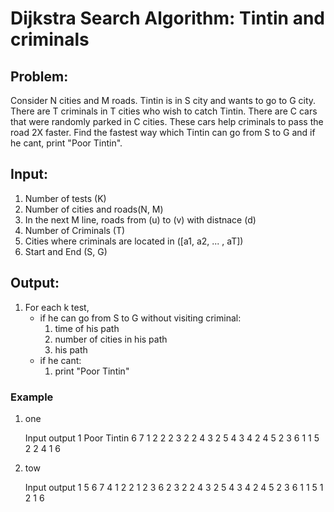 # Dijkstra Search Algorithm: Tintin and criminals

## Problem:
Consider N cities and M roads. Tintin is in S city and wants to go to G city. There are T criminals in T cities who wish to catch Tintin. There are C cars that were randomly parked in C cities. These cars help criminals to pass the road 2X faster. Find the fastest way  which Tintin can go from S to G and if he cant, print "Poor Tintin".

## Input:
1. Number of tests (K)
2. Number of cities and roads(N, M)
3. In the next M line, roads from (u) to (v) with distnace (d)
4. Number of Criminals (T)
5. Cities where criminals are located in ([a1, a2, ... , aT])
6. Start and End (S, G)

## Output:
1. For each k test, 
    - if he can go from S to G without visiting criminal:
        1. time of his path
        2. number of cities in his path
        3. his path
    - if he cant:
        1. print "Poor Tintin"


### Example
1. one

    Input       output
    1           Poor Tintin
    6 7
    1 2 2
    2 3 2
    2 4 3
    2 5 4
    3 4 2
    4 5 2
    3 6 1
    1
    5
    2
    2 4
    1 6
2. tow 

    Input       output
    1           5
    6 7         4
    1 2 2       1 2 3 6
    2 3 2
    2 4 3
    2 5 4
    3 4 2
    4 5 2
    3 6 1
    1
    5
    1
    2
    1 6

